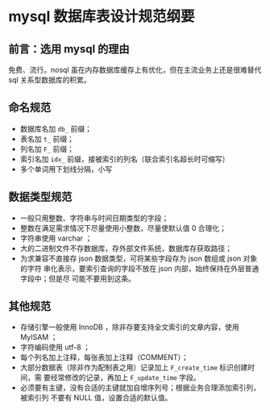 # mysql 数据库表设计规范纲要

## 前言：选用 mysql 的理由

免费、流行。nosql 虽在内存数据库缓存上有优化，但在主流业务上还是很难替代 sql
关系型数据库的积累。

## 命名规范

* 数据库名加 `db_` 前缀；
* 表名加 `t_` 前缀；
* 列名加 `F_` 前缀；
* 索引名加 `idx_` 前缀，接被索引的列名（联合索引名超长时可缩写）
* 多个单词用下划线分隔，小写

## 数据类型规范

* 一般只用整数、字符串与时间日期类型的字段；
* 整数在满足需求情况下尽量使用小整数，尽量使默认值 0 合理化；
* 字符串使用 varchar ；
* 大的二进制文件不存数据库，存外部文件系统，数据库存获取路径；
* 为求兼容不直接存 json 数据类型，可将某些字段存为 json 数组或 json 对象的字符
  串化表示，要索引查询的字段不放在 json 内部，始终保持在外层普通字段中；但是尽
  可能不要用到这条。

## 其他规范

* 存储引擎一般使用 InnoDB ，除非存要支持全文索引的文章内容，使用 MyISAM ；
* 字符编码使用 utf-8 ；
* 每个列名加上注释，每张表加上注释（COMMENT）；
* 大部分数据表（除非作为配制表之用）记录加上 `F_create_time` 标识创建时间，需
  要经常修改的记录，再加上 `F_update_time` 字段。
* 必须要有主键，没有合适的主键就加自增序列号；根据业务合理添加索引列，被索引列
  不要有 NULL 值，设置合适的默认值。
